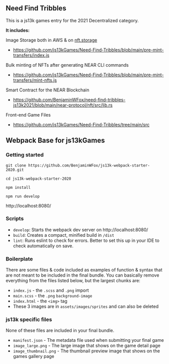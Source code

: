 ## Need Find Tribbles

This is a js13k games entry for the 2021 Decentralized category.

**It includes:**

Image Storage both in AWS & on [nft.storage](nft.storage)
- https://github.com/js13kGames/Need-Find-Tribbles/blob/main/pre-mint-transfers/index.js

Bulk minting of NFTs after generating NEAR CLI commands
- https://github.com/js13kGames/Need-Find-Tribbles/blob/main/pre-mint-transfers/mint-nfts.js

Smart Contract for the NEAR Blockchain
- https://github.com/BenjaminWFox/need-find-tribbles-js13k2021/blob/main/near-protocol/nft/src/lib.rs

Front-end Game Files
- https://github.com/js13kGames/Need-Find-Tribbles/tree/main/src

## Webpack Base for js13kGames

### Getting started

`git clone https://github.com/BenjaminWFox/js13k-webpack-starter-2020.git`

`cd js13k-webpack-starter-2020`

`npm install`

`npm run develop`

http://localhost:8080/

### Scripts

- `develop`: Starts the webpack dev server on http://localhost:8080/
- `build`: Creates a compact, minified build in `/dist`
- `lint`: Runs eslint to check for errors. Better to set this up in your IDE to check automatically on save.

### Boilerplate

There are some files & code included as examples of function & syntax that are not meant to be included in the final bundle. You can basically remove everything from the files listed below, but the largest chunks are: 

- `index.js` - the `.scss` and `.png` import
- `main.scss` - the `.png` `background-image`
- `index.html` - the `<img>` tag
- These 3 images are in `assets/images/sprites` and can also be deleted

### js13k specific files

None of these files are included in your final bundle.

- `manifest.json` - The metadata file used when submitting your final game
- `image_large.png` - The large image that shows on the game detail page
- `image_thumbnail.png` - The thumbnail preview image that shows on the games gallery page
